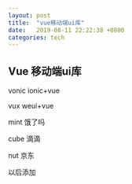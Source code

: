 ```yaml
---
layout: post
title:  "vue移动端ui库"
date:   2019-08-11 22:22:38 +0800
categories: tech
---
```

## Vue 移动端ui库

vonic ionic+vue

vux weui+vue

mint 饿了吗

cube 滴滴

nut 京东

以后添加